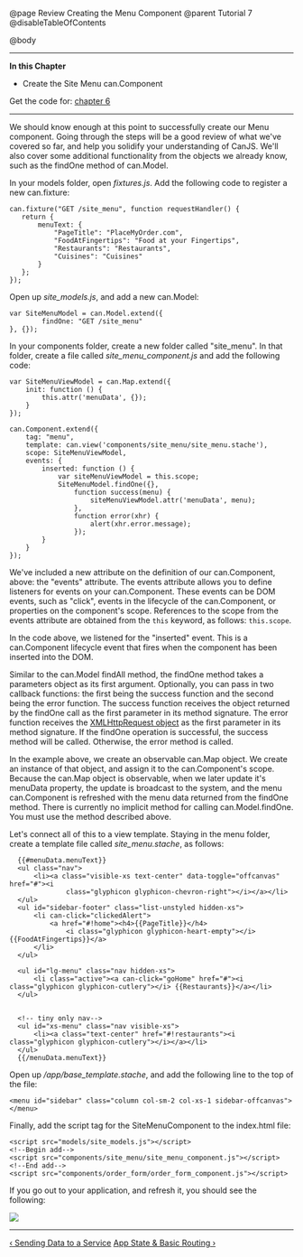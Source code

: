 @page Review Creating the Menu Component
@parent Tutorial 7
@disableTableOfContents

@body

<div class="getting-started">

- - - -
**In this Chapter**
 - Create the Site Menu can.Component

Get the code for: [chapter 6](https://github.com/bitovi/canjs/blob/guides-overhaul/guides/examples/PlaceMyOrder/ch-6_canjs-getting-started.zip?raw=true)

- - -

We should know enough at this point to successfully create our Menu component.
Going through the steps will be a good review of what we've covered so far,
and help you solidify your understanding of CanJS. We'll also cover some
additional functionality from the objects we already know, such as the findOne
method of can.Model.

In your models folder, open *fixtures.js*. Add the following code to register a
new can.fixture:

```
can.fixture("GET /site_menu", function requestHandler() {
   return {
	   menuText: {
		   "PageTitle": "PlaceMyOrder.com",
		   "FoodAtFingertips": "Food at your Fingertips",
		   "Restaurants": "Restaurants",
		   "Cuisines": "Cuisines"
	   }
   };
});
```

Open up *site_models.js*, and add a new can.Model:

```
var SiteMenuModel = can.Model.extend({
		findOne: "GET /site_menu"
}, {});
```

In your components folder, create a new folder called "site_menu". In that
folder, create a file called *site_menu_component.js* and add the following code:

```
var SiteMenuViewModel = can.Map.extend({
	init: function () {
		this.attr('menuData', {});
	}
});

can.Component.extend({
	tag: "menu",
	template: can.view('components/site_menu/site_menu.stache'),
	scope: SiteMenuViewModel,
	events: {
		inserted: function () {
			var siteMenuViewModel = this.scope;
			SiteMenuModel.findOne({},
				function success(menu) {
					siteMenuViewModel.attr('menuData', menu);
				},
				function error(xhr) {
					alert(xhr.error.message);
				});
		}
	}
});
```

We've included a new attribute on the definition of our can.Component, above:
the "events" attribute. The events attribute allows you to define listeners
for events on your can.Component. These events can be DOM events, such as
"click", events in the lifecycle of the can.Component, or properties on the
component's scope. References to the scope from the events attribute are
obtained from the `this` keyword, as follows: `this.scope`.

In the code above, we listened for the "inserted" event. This is a
can.Component lifecycle event that fires when the component has been inserted
into the DOM.

Similar to the can.Model findAll method, the findOne method takes a parameters
object as its first argument. Optionally, you can pass in two callback
functions: the first being the success function and the second being the error
function. The success function receives the object returned by the findOne
call as the first parameter in its method signature. The error function
receives the [XMLHttpRequest object](https://developer.mozilla.org/en-US/docs/Web/API/XMLHttpRequest)
as the first parameter in its method
signature. If the findOne operation is successful, the success method will be
called. Otherwise, the error method is called.

In the example above, we create an observable can.Map object. We create an
instance of that object, and assign it to the can.Component's scope. Because
the can.Map object is observable, when we later update it's menuData property,
the update is broadcast to the system, and the menu can.Component is refreshed
with the menu data returned from the findOne method. There is currently no
implicit method for calling can.Model.findOne. You must use the method
described above.

Let's connect all of this to a view template. Staying in the menu folder,
create a template file called *site_menu.stache*, as follows:

```
  {{#menuData.menuText}}
  <ul class="nav">
      <li><a class="visible-xs text-center" data-toggle="offcanvas" href="#"><i
              class="glyphicon glyphicon-chevron-right"></i></a></li>
  </ul>
  <ul id="sidebar-footer" class="list-unstyled hidden-xs">
      <li can-click="clickedAlert">
          <a href="#!home"><h4>{{PageTitle}}</h4>
              <i class="glyphicon glyphicon-heart-empty"></i>{{FoodAtFingertips}}</a>
      </li>
  </ul>

  <ul id="lg-menu" class="nav hidden-xs">
      <li class="active"><a can-click="goHome" href="#"><i class="glyphicon glyphicon-cutlery"></i> {{Restaurants}}</a></li>
  </ul>


  <!-- tiny only nav-->
  <ul id="xs-menu" class="nav visible-xs">
      <li><a class="text-center" href="#!restaurants"><i class="glyphicon glyphicon-cutlery"></i></a></li>
  </ul>
  {{/menuData.menuText}}
```

Open up */app/base_template.stache*, and add the following line to the top of
the file:

```
<menu id="sidebar" class="column col-sm-2 col-xs-1 sidebar-offcanvas"></menu>
```

Finally, add the script tag for the SiteMenuComponent to the index.html file:

```
<script src="models/site_models.js"></script>
<!--Begin add-->
<script src="components/site_menu/site_menu_component.js"></script>
<!--End add-->
<script src="components/order_form/order_form_component.js"></script>
```

If you go out to your application, and refresh it, you should see the following:

![](../can/guides/images/6_reinforcing_concepts/MenuComponentAdded.png)

- - -

<span class="pull-left">[&lsaquo; Sending Data to a Service](Models2.html)</span>
<span class="pull-right">[App State & Basic Routing &rsaquo;](State.html)</span>

</div>

